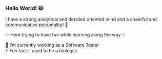 ### Hello World! 😄

 I have a strong analytical and detailed oriented mind and a cheerful and communicative personality! 🌸
 
 <p>✨ Here trying to have fun while learning along the way ✨</p>

🔭 I’m currently working as a Software Tester 
<br>
⚡ Fun fact: I used to be a biologist

<!--
**natcaze/natcaze** is a ✨ _special_ ✨ repository because its `README.md` (this file) appears on your GitHub profile.

Here are some ideas to get you started:

- 🔭 I’m currently working on ...
- 🌱 I’m currently learning ...
- 👯 I’m looking to collaborate on ...
- 🤔 I’m looking for help with ...
- 💬 Ask me about ...
- 📫 How to reach me: ...
- 😄 Pronouns: ...
- ⚡ Fun fact: ...
-->

